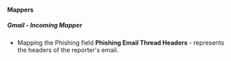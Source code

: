 
#### Mappers
##### Gmail - Incoming Mapper
- Mapping the Phishing field **Phishing Email Thread Headers** - represents the headers of the reporter's email.